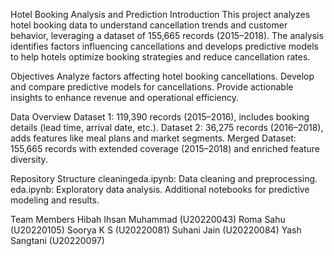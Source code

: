 Hotel Booking Analysis and Prediction
Introduction
This project analyzes hotel booking data to understand cancellation trends and customer behavior, leveraging a dataset of 155,665 records (2015–2018). The analysis identifies factors influencing cancellations and develops predictive models to help hotels optimize booking strategies and reduce cancellation rates.

Objectives
Analyze factors affecting hotel booking cancellations.
Develop and compare predictive models for cancellations.
Provide actionable insights to enhance revenue and operational efficiency.

Data Overview
Dataset 1: 119,390 records (2015–2016), includes booking details (lead time, arrival date, etc.).
Dataset 2: 36,275 records (2016–2018), adds features like meal plans and market segments.
Merged Dataset: 155,665 records with extended coverage (2015–2018) and enriched feature diversity.

Repository Structure
cleaningeda.ipynb: Data cleaning and preprocessing.
eda.ipynb: Exploratory data analysis.
Additional notebooks for predictive modeling and results.

Team Members
Hibah Ihsan Muhammad (U20220043)
Roma Sahu (U20220105)
Soorya K S (U20220081)
Suhani Jain (U20220084)
Yash Sangtani (U20220097)
